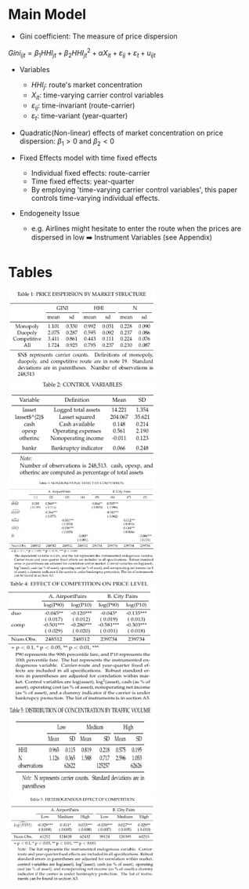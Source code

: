 # Main Model

* Gini coefficient: The measure of price dispersion

$Gini_{ijt} = \beta_{1}HHI_{jt} + \beta_{2}HHI_{jt}^{2} + \alpha X_{it} + \varepsilon_{ij} + \varepsilon_{t} + u_{ijt}$

* Variables
  - $HHI_{j}$: route's market concentration
  - $X_{it}$: time-varying carrier control variables
  - $\varepsilon_{ij}$: time-invariant (route-carrier)
  - $\varepsilon_{t}$: time-variant (year-quarter)

* Quadratic(Non-linear) effects of market concentration on price dispersion: $\beta_{1} > 0$ and $\beta_{2}<0$

* Fixed Effects model with time fixed effects
  - Individual fixed effects: route-carrier
  - Time fixed effects: year-quarter
  - By employing 'time-varying carrier control variables', this paper controls time-varying individual effects.

* Endogeneity Issue
  - e.g. Airlines might hesitate to enter the route when the prices are dispersed in low :arrow_right: Instrument Variables (see Appendix)

# Tables

<div id="Table 1 and 2">
  <a href="./Codes//Table1.R">
    <img src="./Results/Table1.png" title="Table 1" alt="Table 1" width="300.3" height="181"/>
  </a>
  <a href="./Codes//Table2.R">
    <img src="./Results/Table2.png" title="Table 2" alt="Table 2" width="300.3" height="201"/>
  </a>
</div>

<div id="Table 3 and 4">
  <a href="./Codes//Table3.R">
    <img src="./Results/Table3.png" title="Table 3" alt="Table 3" width="300.3" height="201"/>
  </a>
  <a href="./Codes//Table4.R">
    <img src="./Results/Table4.png" title="Table 4" alt="Table 4" width="300.3" height="251"/>
  </a>
</div>

<div id="Table 5 and 6">
  <a href="./Codes//Table5.R">
    <img src="./Results/Table5.png" title="Table 5" alt="Table 5" width="300.3" height="181"/>
  </a>
  <a href="./Codes//Table6.R">
    <img src="./Results/Table6.png" title="Table 6" alt="Table 6" width="300.3" height="180"/>
  </a>
</div>
